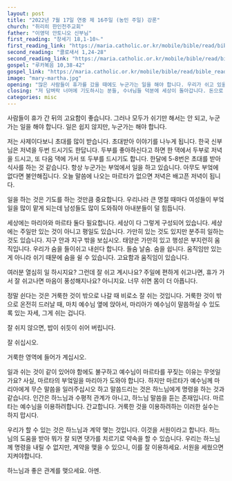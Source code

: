 ```yaml
---
layout: post
title: "2022년 7월 17일 연중 제 16주일 (농민 주일) 강론"
church: "취리히 한인천주교회"
father: "이영덕 안토니오 신부님"
first_reading: "창세기 18,1-10ㄴ"
first_reading_link: "https://maria.catholic.or.kr/mobile/bible/read/bible_read.asp?m=1&n=101&p=18"
second_reading: "콜로새서 1,24-28"
second_reading_link: "https://maria.catholic.or.kr/mobile/bible/read/bible_read.asp?m=2&n=158&p=1"
gospel: "루카복음 10,38-42"
gospel_link: "https://maria.catholic.or.kr/mobile/bible/read/bible_read.asp?m=2&n=149&p=10"
image: "mary-martha.jpg"
opening: "많은 사람들이 휴가를 갔을 때에도 누군가는 일을 해야 합니다. 우리가 쉬고 있을 때에도 누군가는 일을 하고 있습니다. 하느님이 항상 일을 하고 계시고 하느님이 일을 하지 않으시면 우리는 영원히 쉬게 됩니다."
closing: "저 담벼락 너머에 기도하시는 분들, 수녀님들 덕분에 세상이 돌아갑니다. 돈으로 세상이 돌아가는 것이 아닙니다. 기도할 때 우리가 세상의 중심이 됩니다. 기도하세요."
categories: misc
---
```


사람들이 휴가 간 뒤의 고요함이 좋습니다. 그러나 모두가 쉬기만 해서는 안 되고, 누군가는 일을 해야 합니다. 일은 쉽지 않지만, 누군가는 해야 합니다. 

저는 사제이다보니 초대를 많이 받습니다. 초대받아 이야기를 나누게 됩니다. 한국 신부님은 저녁을 두번 드시기도 한답니다. 두부를 좋아하신다고 하면 한 댁에서 두부로 저녁을 드시고, 또 다음 댁에 가서 또 두부를 드시기도 합니다. 한달에 5-8번은 초대를 받아 식사를 하는 것 같습니다. 
항상 누군가는 부엌에서 일을 하고 있습니다. 아무도 부엌에 없다면 불안해집니다. 오늘 말씀에 나오는 마르타가 없으면 저녁은 배고픈 저녁이 됩니다. 

일을 하는 것은 기도를 하는 것만큼 중요합니다.
우리나라 큰 명절 때마다 여성들이 부엌일을 많이 맡게 되는데 남성들도 많이 도와줘야 아내분들이 덜 힘듭니다. 

세상에는 마리아와 마르타 둘다 필요합니다.
세상이 다 그렇게 구성되어 있습니다. 세상에는 주일만 있는 것이 아니고 평일도 있습니다.
가만히 있는 것도 있지만 분주히 일하는 것도 있습니다. 지구 안과 지구 밖을 보십시오. 태양은 가만히 있고 행성은 부지런히 움직입니다.
우리가 숨을 들이쉬고 내쉰다 합니다. 들숨 날숨. 숨을 쉽니다. 움직임만 있는 게 아니라 쉬기 때문에 숨을 쉴 수 있습니다.
고요함과 움직임이 있습니다. 

여러분 열심히 일 하시지요? 그런데 잘 쉬고 계시나요?
주일에 편하게 쉬고나면, 휴가 가서 잘 쉬고나면 마음이 풍성해지나요? 아니지요.
너무 쉬면 몸이 더 아픕니다.

정말 쉰다는 것은 거룩한 것이 밖으로 나갈 때 비로소 잘 쉬는 것입니다.
거룩한 것이 밖으로 온전히 드러날 때,
마치 예수님 옆에 앉아서, 마리아가 예수님이 말씀하실 수 있도록 있는 자세, 그게 쉬는 겁니다.
 
잘 쉬지 않으면, 밥이 쉬듯이 쉬어 버립니다.
 
잘 쉬십시오.
 
거룩한 영역에 들어가 계십시오.
 
일과 쉬는 것이 같이 있어야 함에도 불구하고 예수님이 마르타를 꾸짖는 이유는 무엇일가요?
사실, 마르타의 부엌일을 마리아가 도와야 합니다. 
하지만 마르타가 예수님께 마리아에게 무슨 말씀을 일러주십시오 하고 말씀드리는 것은 하느님에게 명령을 하는 것과 같습니다. 
인간은 하느님과 수평적 관계가 아니고, 하느님 말씀을 듣는 존재입니다. 마르타는 예수님을 이용하려합니다. 간교합니다. 거룩한 것을 이용하려하는 이러한 실수는 하지 맙시다. 
 
우리가 할 수 있는 것은 하느님과 계약 맺는 것입니다. 이것을 서원이라고 합니다.
하느님의 도움을 받아 뭐가 잘 되면 댓가를 치르기로 약속을 할 수 있습니다.
우리는 하느님께 명령을 내릴 수 없지만, 계약을 맺을 수 있으니, 이를 잘 이용하세요. 
서원을 세웠으면 지켜야합니다.
 
하느님과 좋은 관계를 맺으세요. 아멘.
 

 


